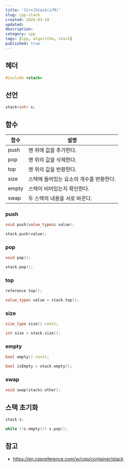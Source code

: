 ```yaml
---
title: '[C++]Stack(스택)'
slug: cpp-stack
created: 2024-03-18
updated:
description:
category: cpp
tags: [cpp, algorithm, stack]
published: true
---
```


## 헤더

```cpp
#include <stack>
```

## 선언

```cpp
stack<int> s;
```

## 함수

| 함수  | 설명                                    |
| ----- | --------------------------------------- |
| push  | 맨 위에 값을 추가한다.                  |
| pop   | 맨 위의 값을 삭제한다.                  |
| top   | 맨 위의 값을 반환한다.                  |
| size  | 스택에 들어있는 요소의 개수를 반환한다. |
| empty | 스택이 비어있는지 확인한다.             |
| swap  | 두 스택의 내용을 서로 바꾼다.           |

### push

```cpp
void push(value_type&& value);

stack.push(value);
```

### pop

```cpp
void pop();

stack.pop();
```

### top

```cpp
reference top();

value_type& value = stack.top();
```

### size

```cpp
size_type size() const;

int size = stack.size();
```

### empty

```cpp
bool empty() const;

bool isEmpty = stack.empty();
```

### swap

```cpp
void swap(stack& other);
```

## 스택 초기화

```cpp
stack s;

while (!s.empty()) s.pop();
```

## 참고

- https://en.cppreference.com/w/cpp/container/stack
